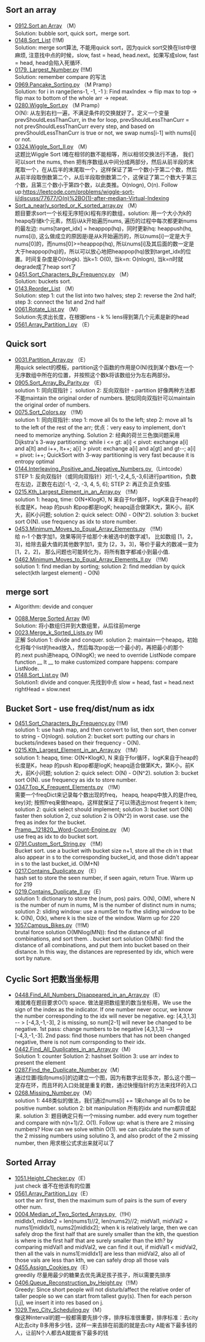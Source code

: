 ## Sort an array

- [0912.Sort an Array](Solutions/0912.Sort_an_Array.py) （M） <br>
Solution: bubble sort, quick sort，merge sort.
- [0148.Sort_List](Solutions/0148.Sort_List.py) (!!M)  <br>
Solution: merge sort算法, 不能用quick sort，因为quick sort交换在list中很麻烦, 注意找中点的时候，slow, fast = head, head.next。如果写成slow, fast = head, head会陷入死循环.
- [0179. Largest_Number.py](Solutions/0179.Largest_Number.py) (!!M)  <br>
Solution: remember compare 的写法
- [0969.Pancake_Sorting.py](Solutions/0969.Pancake_Sorting.py) （M Pramp） <br>
Solution: for i in range(lens-1, -1, -1 ): Find maxIndex -> flip max to top -> flip max to bottom of the whole arr -> repeat.
- [0280.Wiggle_Sort.py](Solutions/0280.Wiggle_Sort.py) （M Pramp） <br>
O(N): 从左到右扫一遍，不满足条件的交换就好了。定义一个变量prevShouldLessThanCurr, in the for loop, prevShouldLessThanCurr = not prevShouldLessThanCurr every step, and based on prevShouldLessThanCurr is true or not, we swap nums[i-1] with nums[i] or not.
- [0324.Wiggle_Sort_II.py](Solutions/0324.Wiggle_Sort_II.py) （M） <br>
这题比Wiggle Sort I难在相邻的数不能相等，所以相邻交换法行不通， 我们可以sort the nums, then 把有序数组从中间分成两部分，然后从前半段的末尾取一个，在从后半的末尾取一个，这样保证了第一个数小于第二个数，然后从前半段取倒数第二个，从后半段取倒数第二个，这保证了第二个数大于第三个数，且第三个数小于第四个数，以此类推。O(nlogn), O(n).
Follow up:https://leetcode.com/problems/wiggle-sort-ii/discuss/77677/O(n)%2BO(1)-after-median-Virtual-Indexing
- [Sort_a_nearly_sorted_or_K_sorted_array.py](Solutions/Sort_a_nearly_sorted_or_K_sorted_array.py) （M） <br>
题目要求sort一个长程无序短(k)程有序的数组，solution: 用一个大小为k的heapq存储k个元素，然后i从k开始遍历nums, 遍历的过程中每次都更新nums的最左边: nums[target_idx] = heappop(hq)，同时更新hq: heappush(hq, nums[i]), 这么做成立的原因是i是从k开始遍历的，所以nums[i]一定是大于nums[0]的，而nums[0]>=heappop(hq), 所以nums[i]及其后面的数一定是大于heappop(hq)的，所以可以放心地把heappop(hq)放到target_idx的位置。时间复杂度是O(nlogk). 当k=1: O(0), 当k=n: O(nlogn), 当k=n时就degrade成了heap sort了
- [0451.Sort_Characters_By_Frequency.py](Solutions/0451.Sort_Characters_By_Frequency.py) （M） <br>
Solution: buckets sort.  
- [0143.Reorder_List](Solutions/0143.Reorder_List.py) （M） <br>
Solution: step 1: cut the list into two halves; step 2: reverse the 2nd half; step 3: connect the 1st and 2nd half
- [0061.Rotate_List.py](Solutions/0061.Rotate_List.py) （M） <br>
Solution:先求出长度，在根据lens - k % lens得到第几个元素是新的head
- [0561.Array_Partition_I.py](Solutions/0561.Array_Partition_I.py) （E） <br>

## Quick sort

- [0031.Partition_Array.py](Solutions/0031.Partition_Array.py) （E） <br>
用quick select的模板，partition这个函数的作用是O(N)找到某个数k在一个无序数组中所在的位置，并按照这个数k将该数组分为左右两部分。
- [0905.Sort_Array_By_Parity.py](Solutions/0905.Sort_Array_By_Parity.py) （E） <br>
solution 1: 同向双指针； solution 2: 反向双指针 - partition 好像两种方法都不能maintain the original order of numbers. 貌似同向双指针可以maintain the original order of numbers.
- [0075.Sort_Colors.py](Solutions/0075.Sort_Colors.py) （!!M） <br>
solution 1: 同向双指针: step 1: move all 0s to the left; step 2: move all 1s to the left of the rest of the arr; 优点：very easy to implement, don't need to memorize anything. Solution 2: 经典的荷兰三色旗问题采用 Dijkstra's 3-way partitioning: while i <= gt:
a[i] < pivot: exchange a[i] and a[lt] and i++, lt++;
a[i] > pivot: exchange a[i] and a[gt] and gt--;
a[i] = pivot: i++;
QuickSort with 3-way partitioning is very fast because it is entropy optimal
- [0144.Interleaving_Positive_and_Negative_Numbers.py ](Solutions/0144.Interleaving_Positive_and_Negative_Numbers.py ) （Lintcode） <br>
STEP 1: 反向双指针（或同向双指针）对[-1,-2,4,,5,-3,6]进行partition，负数在左边，正数在右边[-1, -2, -3, 4, 5, 6]; STEP 2: 再正负正负安插.
- [0215.Kth_Largest_Element_in_an_Array.py](Solutions/0215.Kth_Largest_Element_in_an_Array.py) （!!M） <br>
solution 1: heapq, time: O(N+KlogK), N 来自于for循环，logK来自于heap的长度是K，heap 的push 和pop都是logK; heapq适合做第K大，第K小，前K大，前K小问题; 
solution 2: quick select: O(N) - O(N^2). solution 3: bucket sort O(N). use frequency as idx to store number.
- [0453.Minimum_Moves_to_Equal_Array_Elements.py](Solutions/0453.Minimum_Moves_to_Equal_Array_Elements.py) （!!M） <br>
给 n-1 个数字加1，效果等同于给那个未被选中的数字减1， 比如数组 [1，2，3]，给除去最大值的其他数字加1，变为 [2，3，3]，等价于最大的数减一变为 [1，2，2]， 那么问题也可能转化为，将所有数字都减小到最小值.
- [0462.Minimum_Moves_to_Equal_Array_Elements_II.py](Solutions/0462.Minimum_Moves_to_Equal_Array_Elements_II.py) （!!M） <br>
solution 1: find median by sorting; solution 2: find meddian by quick select(kth largest element) - O(N)

## merge sort

* Algorithm: devide and conquer

- [0088.Merge Sorted Array](Solutions/0088.Merge_Sorted_Array.py) (M) <br>
Solution: 将小数组归并到大数组里，从后往前merge 
- [0023.Merge_k_Sorted_Lists.py](Solutions/0023.Merge_k_Sorted_Lists.py) (M) <br>
正解 Solution 1: divide and conquer. solution 2: maintain一个heapq，初始化将每个list的head放入，然后每次pop出一个最小的，再把最小的那个的.next push进heapq, O(NlogK); we need to override ListNode compare function __ lt __ to make customized compare happens: compare ListNode.
- [0148.Sort_List.py](Solutions/0148.Sort_List.py) (M)<br>
Solution1: divide and conquer.先找到中点 slow = head, fast = head.next  rightHead = slow.next

## Bucket Sort - use freq/dist/num as idx

- [0451.Sort_Characters_By_Frequency.py](Solutions/0451.Sort_Characters_By_Frequency.py) (!!M) <br>
solution 1: use hash map, and then convert to list, then sort, then conver to string - O(nlogn). solution 2: bucket sort: putting our chars in buckets/indexes based on their frequency - O(N).
- [0215.Kth_Largest_Element_in_an_Array.py](Solutions/0215.Kth_Largest_Element_in_an_Array.py) （!!M） <br>
solution 1: heapq, time: O(N+KlogK), N 来自于for循环，logK来自于heap的长度是K，heap 的push 和pop都是logK; heapq适合做第K大，第K小，前K大，前K小问题; 
solution 2: quick select: O(N) - O(N^2). solution 3: bucket sort O(N). use frequency as idx to store number.
- [0347.Top_K_Frequent_Elements.py](Solutions/0347.Top_K_Frequent_Elements.py) （!!M） <br>
需要一个freqDict来记录每个数出现的freq， heapq, heapq中放入的是(freq, key)对; 按照freq来做heapq，这样就保证了可以筛选出most freqent k item; solution 2: quick select should implement; solution 3: bucket sort O(N) faster then solution 2, cuz solution 2 is O(N^2) in worst case. use the freq as index for the bucket.
- [Pramp__121820__Word-Count-Engine.py](Solutions/Pramp__121820__Word-Count-Engine.py) （M） <br>
use freq as idx to do bucket sort. 
- [0791.Custom_Sort_String.py](Solutions/0791.Custom_Sort_String.py) （!!M） <br>
Bucket sort. use a bucket with bucket size n+1, store all the ch in t that also appear in s to the corresponding bucket_id, and those didn't appear in s to the last bucket_id. O(M+N)
- [0217.Contains_Duplicate.py](Solutions/0217.Contains_Duplicate.py) （E） <br>
hash set to store the seen number, if seen again, return True. Warm up for 219
- [0219.Contains_Duplicate_II.py](Solutions/0219.Contains_Duplicate_II.py)（E） <br>
solution 1: dictionary to store the (num, pos) pairs. O(N), O(M), where N is the number of num in nums, M is the number of distinct num in nums; solution 2: sliding window: use a numSet to fix the sliding window to be k. O(N), O(k), where k is the size of the window. Warm up for 220
- [1057.Campus_Bikes.py](Solutions/1057.Campus_Bikes.py)（!!!M） <br>
brutal force solution O(MNlog(MN)): find the distance of all combinations, and sort them. . bucket sort solution O(MN): find the distance of all combinations, and put them into bucket based on their distance. In this way, the distances are represented by idx, which were sort by nature.

## Cyclic Sort 把数当坐标用

- [0448.Find_All_Numbers_Disappeared_in_an_Array.py](Solutions/0448.Find_All_Numbers_Disappeared_in_an_Array.py)（E） <br>
难就难在题目要求O(1) space. 做法是把数组里的数当坐标用，We use the sign of the index as the indicator. If one number never occur, we know the number corresponding to the idx will never be negative. eg: [4,3,1,3] -- > [-4,3,-1,-3], 2 is missing, so num[2-1] will never be changed to be negative. 1st pass: change numbers to be negative [4,3,1,3] --> [-4,3,-1,-3]. 2nd pass: find those numbers that has not been changed negative, there is not num corrsponding to their idx.
- [0442.Find_All_Duplicates_in_an_Array.py](Solutions/0442.Find_All_Duplicates_in_an_Array.py)（M） <br>
Solution 1: counter
Solution 2: hashset
Solition 3: use arr index to present the element 
- [0287.Find_the_Duplicate_Number.py](Solutions/0287.Find_the_Duplicate_Number.py)（M） <br>
通过位置i指向nums[i]的边建立一个图，因为有数字出现多次，那么这个图一定存在环，而且环的入口处就是重复的数，通过快慢指针的方法来找环的入口
- [0268.Missing_Number.py](Solutions/0268.Missing_Number.py)（M） <br>
solution 1: 448类似的做法，我们通过nums[i] += 1来change all 0s to be positive number. solution 2: bit manipulation 所有的idx and num都异或起来. solution 3: 题目确定只有一个missing number. add every num together and compare with n(n+1)/2. O(1). Follow up: what is there are 2 missing numbers? How can we solve within O(1). we can calculate the sum of the 2 missing numbers using solutino 3, and also prodct of the 2 missing number, then 用求根公式求出来就可以了

## Sorted Array

- [1051.Height_Checker.py](Solutions/1051.Height_Checker.py)（E） <br>
just check 谁不在他该有的位置
- [0561.Array_Partition_I.py](Solutions/0561.Array_Partition_I.py)（E） <br>
sort the arr first, then the maximum sum of pairs is the sum of every other num.
- [0004.Median_of_Two_Sorted_Arrays.py ](Solutions/0004.Median_of_Two_Sorted_Arrays.py )（!!H） <br>
midIdx1, midIdx2 = len(nums1)//2, len(nums2)//2; midVal1, midVal2 = nums1[midIdx1], nums2[midIdx2]; when k is relatively large, then we can safely drop the first half that are surely smaller than the kth, the question is where is the first half that are surely smaller than the kth? by comparing midVal1 and midVal2, we can find it out, if midVal1 < midVal2, then all the vals in nums1[:midIdx1] are less than midVal2, also all of those vals are less than kth, we can safely drop all those vals
- [0455.Assign_Cookies.py](Solutions/0455.Assign_Cookies.py)（E） <br>
greedily 尽量用最少的糖果去优先满足孩子孩子，所以需要先排序
- [0406.Queue_Reconstruction_by_Height.py](Solutions/0406.Queue_Reconstruction_by_Height.py)（!!M） <br>
Greedy: Since short people will not disturb/affect the relative order of taller people so we can start from tallest guy(s). Then for each person [i,j], we insert it into res based on j.
- [1029.Two_City_Scheduling.py](Solutions/1029.Two_City_Scheduling.py)（M） <br>
像这种interval的题一般都需要先排个序，排序标准很重要，排序标准：去city A比去city B多用多少钱，这样一来去排在前面的就是去city A能省下最多钱的人，让前N个人都去A就能省下最多的钱

